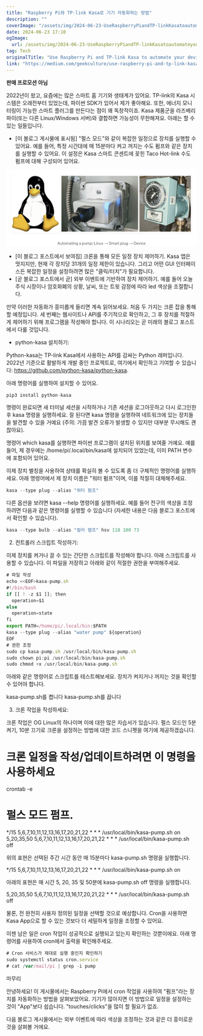```yaml
---
title: "Raspberry Pi와 TP-link Kasa로 기기 자동화하는 방법"
description: ""
coverImage: "/assets/img/2024-06-23-UseRaspberryPiandTP-linkKasatoautomateyourdevices_0.png"
date: 2024-06-23 17:10
ogImage: 
  url: /assets/img/2024-06-23-UseRaspberryPiandTP-linkKasatoautomateyourdevices_0.png
tag: Tech
originalTitle: "Use Raspberry Pi and TP-link Kasa to automate your devices"
link: "https://medium.com/geekculture/use-raspberry-pi-and-tp-link-kasa-to-automate-your-devices-9f936a6243c1"
---
```



**판매 프로모션 아님**

2022년이 왔고, 요즘에는 많은 스마트 홈 기기와 생태계가 있어요. TP-link의 Kasa 시스템은 오래전부터 있었는데, 파이썬 SDK가 있어서 제가 좋아해요. 또한, 에너지 모니터링이 가능한 스마트 플러그를 만든다는 점이 꽤 독창적이죠. Kasa 제품군을 라즈베리 파이(또는 다른 Linux/Windows 서버)와 결합하면 가능성이 무한해져요. 아래는 할 수 있는 일들입니다.

- [이 블로그 게시물에 표시됨] "펄스 모드"와 같이 복잡한 일정으로 장치를 실행할 수 있어요. 예를 들어, 특정 시간대에 매 15분마다 켜고 꺼지는 수도 펌프와 같은 장치를 실행할 수 있어요. 이 설정은 Kasa 스마트 콘센트에 꽂힌 Taco Hot-link 수도 펌프에 대해 구성되어 있어요.

![RaspberryPi와TP-linkKas를사용하여장치를자동화하는2024년6월23일의이미지](/assets/img/2024-06-23-UseRaspberryPiandTP-linkKasatoautomateyourdevices_0.png)

<div class="content-ad"></div>

- [이 블로그 포스트에서 보여짐] 크론을 통해 모든 일정 장치 제어하기. Kasa 앱은 멋지지만, 현재 각 장치당 31개의 일정 제한이 있습니다. 그리고 어떤 GUI 인터페이스든 복잡한 일정을 설정하려면 많은 "클릭/터치"가 필요합니다.
- [곧 블로그 포스트에서 곧] 외부 이벤트에 기반하여 장치 제어하기. 예를 들어 오늘 주식 시장이나 암호화폐의 상황, 날씨, 또는 트윗 감정에 따라 led 색상을 조절합니다.

만약 이러한 자동화가 흥미롭게 들리면 계속 읽어보세요. 처음 두 가지는 크론 잡을 통해 할 예정입니다. 세 번째는 웹사이트나 API를 주기적으로 확인하고, 그 후 장치를 적절하게 제어하기 위해 프로그램을 작성해야 합니다. 이 시나리오는 곧 미래의 블로그 포스트에서 다룰 것입니다.

- python-kasa 설치하기:

Python-kasa는 TP-link Kasa에서 사용하는 API를 감싸는 Python 래퍼입니다. 2022년 기준으로 활발하게 개발 중인 프로젝트로, 여기에서 확인하고 기여할 수 있습니다: https://github.com/python-kasa/python-kasa.

<div class="content-ad"></div>

아래 명령어를 실행하여 설치할 수 있어요.

```js
pip3 install python-kasa
```

명령이 완료되면 새 터미널 세션을 시작하거나 기존 세션을 로그아웃하고 다시 로그인한 후 kasa 명령을 실행하세요. 잘 된다면 kasa 명령을 실행하여 네트워크에 있는 장치들을 발견할 수 있을 거예요 (주의: 가끔 발견 오류가 발생할 수 있지만 대부분 무시해도 괜찮아요). 

명령어 which kasa를 실행하면 파이썬 프로그램이 설치된 위치를 보여줄 거예요. 예를 들어, 제 경우에는 /home/pi/.local/bin/kasa에 설치되어 있었는데, 이미 PATH 변수에 포함되어 있어요.

<div class="content-ad"></div>

이제 장치 별칭을 사용하여 상태를 확실히 볼 수 있도록 좀 더 구체적인 명령어를 실행하세요. 아래 명령어에서 제 장치 이름은 "워터 펌프"이며, 이를 적절히 대체해주세요.

```js
kasa --type plug --alias "워터 펌프"
```

다른 옵션을 보려면 kasa --help 명령어를 실행하세요. 예를 들어 전구의 색상을 조정하려면 다음과 같은 명령어를 실행할 수 있습니다 (자세한 내용은 다음 블로그 포스트에서 확인할 수 있습니다).

```js
kasa --type bulb --alias "컬러 램프" hsv 118 100 73
```

<div class="content-ad"></div>

2. 컨트롤러 스크립트 작성하기:

이제 장치를 켜거나 끌 수 있는 간단한 스크립트를 작성해야 합니다. 아래 스크립트를 사용할 수 있습니다. 이 파일을 저장하고 아래와 같이 적절한 권한을 부여해주세요.

```js
# 파일 작성
echo <<EOF>kasa-pump.sh
#!/bin/bash
if [[ ! -z $1 ]]; then
  operation=$1
else
  operation=state
fi
export PATH=/home/pi/.local/bin:$PATH
kasa --type plug --alias "water pump" ${operation}
EOF
# 권한 조정
sudo cp kasa-pump.sh /usr/local/bin/kasa-pump.sh
sudo chown pi:pi /usr/local/bin/kasa-pump.sh
sudo chmod +x /usr/local/bin/kasa-pump.sh
```

아래와 같은 명령어로 스크립트를 테스트해보세요. 장치가 켜지거나 꺼지는 것을 확인할 수 있어야 합니다.

<div class="content-ad"></div>


kasa-pump.sh를 켭니다
kasa-pump.sh를 끕니다


3. 크론 작업을 작성하세요:

크론 작업은 OG Linux의 하나이며 이에 대한 많은 자습서가 있습니다. 펄스 모드인 5분 켜기, 10분 끄기로 크론을 설정하는 방법에 대한 코드 스니펫을 여기에 제공하겠습니다.


# 크론 일정을 작성/업데이트하려면 이 명령을 사용하세요
crontab -e
# 펄스 모드 펌프.
*/15 5,6,7,10,11,12,13,16,17,20,21,22 * * * /usr/local/bin/kasa-pump.sh on
5,20,35,50 5,6,7,10,11,12,13,16,17,20,21,22 * * * /usr/local/bin/kasa-pump.sh off


<div class="content-ad"></div>

위의 표현은 선택된 주간 시간 동안 매 15분마다 kasa-pump.sh 명령을 실행합니다.

*/15 5,6,7,10,11,12,13,16,17,20,21,22 * * * /usr/local/bin/kasa-pump.sh on

아래의 표현은 매 시간 5, 20, 35 및 50분에 kasa-pump.sh off 명령을 실행합니다.

5,20,35,50 5,6,7,10,11,12,13,16,17,20,21,22 * * * /usr/local/bin/kasa-pump.sh off

<div class="content-ad"></div>

물론, 전 완전히 사용자 정의된 일정을 선택할 것으로 예상합니다. Cron을 사용하면 Kasa App으로 할 수 있는 것보다 더 세밀하게 일정을 조정할 수 있어요.

이젠 남은 일은 cron 작업이 성공적으로 실행되고 있는지 확인하는 것뿐이에요. 아래 명령어를 사용하여 cron에서 출력을 확인해주세요.

```js
# Cron 서비스가 제대로 실행 중인지 확인하기
sudo systemctl status cron.service
# cat /var/mail/pi | grep -i pump
```

마무리

<div class="content-ad"></div>

안녕하세요! 이 게시물에서는 Raspberry Pi에서 cron 작업을 사용하여 "펌프"라는 장치를 자동화하는 방법을 살펴보았어요. 기기가 많아지면 이 방법으로 일정을 설정하는 것이 "App"보다 쉽습니다. "touches/clicks"을 많이 할 필요가 없죠.

다음 블로그 게시물에서는 외부 이벤트에 따라 색상을 조정하는 것과 같은 더 흥미로운 것을 살펴볼 거에요.